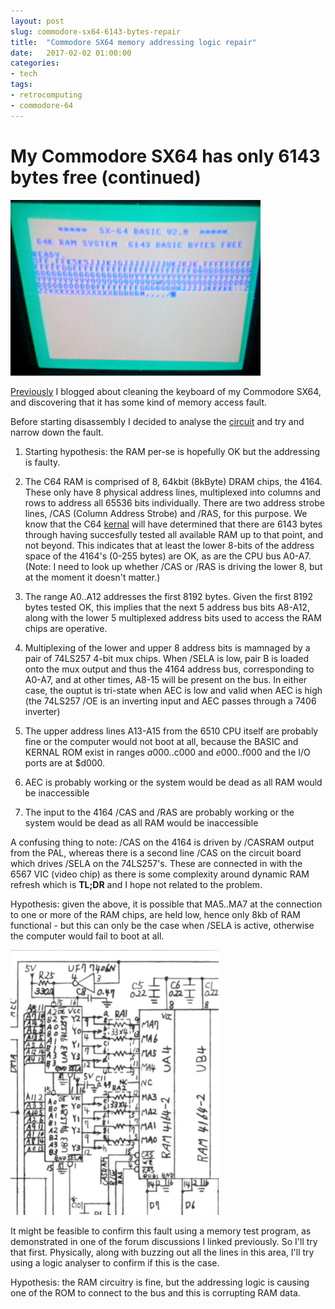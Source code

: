 ```yaml
---
layout: post
slug: commodore-sx64-6143-bytes-repair
title:  "Commodore SX64 memory addressing logic repair"
date:   2017-02-02 01:00:00
categories:
- tech
tags:
- retrocomputing
- commodore-64
---
```


# My Commodore SX64 has only 6143 bytes free (continued)

<img src="/public/sx64-k1.jpg" alt="6143 bytes free screenshot" class="inline"/>

[Previously](/2017/commodore-sx64-only-6143-byes-free) I blogged about cleaning the keyboard of my Commodore SX64, and discovering that it has some kind of memory access fault.

Before starting disassembly I decided to analyse the [circuit](ftp://ftp.zimmers.net/pub/cbm/schematics/computers/c64/sx-64/SX-64_Portable_Computer_Schematics.pdf) and try and narrow down the fault.

1. Starting hypothesis: the RAM per-se is hopefully OK but the addressing is faulty.

2. The C64 RAM is comprised of 8, 64kbit (8kByte) DRAM chips, the 4164. These only have 8 physical address lines, multiplexed into columns and rows to address all 65536 bits individually. There are two address strobe lines, /CAS (Column Address Strobe) and /RAS, for this purpose. We know that the C64 [kernal](https://en.wikipedia.org/wiki/KERNAL) will have determined that there are 6143 bytes through having succesfully tested all available RAM up to that point, and not beyond. This indicates that at least the lower 8-bits of the address space of the 4164's (0-255 bytes) are OK, as are the CPU bus A0-A7. (Note: I need to look up whether /CAS or /RAS is driving the lower 8, but at the moment it doesn't matter.)

3. The range A0..A12 addresses the first 8192 bytes. Given the first 8192 bytes tested OK, this implies that the next 5 address bus bits A8-A12, along with the lower 5 multiplexed address bits used to access the RAM chips are operative.

4. Multiplexing of the lower and upper 8 address bits is mamnaged by a pair of 74LS257 4-bit mux chips. When /SELA is low, pair B is loaded onto the mux output and thus the 4164 address bus, corresponding to A0-A7, and at other times, A8-15 will be present on the bus. In either case, the ouptut is tri-state when AEC is low and valid when AEC is high (the 74LS257 /OE is an inverting input and AEC passes through a 7406 inverter)

5. The upper address lines A13-A15 from the 6510 CPU itself are probably fine or the computer would not boot at all, because the BASIC and KERNAL ROM exist in ranges $a000..$c000 and $e000..$f000 and the I/O ports are at $d000.

6. AEC is probably working or the system would be dead as all RAM would be inaccessible

7. The input to the 4164 /CAS and /RAS are probably working or the system would be dead as all RAM would be inaccessible

A confusing thing to note: /CAS on the 4164 is driven by /CASRAM output from the PAL, whereas there is a second line /CAS on the circuit board which drives /SELA on the 74LS257's. These are connected in with the 6567 VIC (video chip) as there is some complexity around dynamic RAM refresh which is **TL;DR** and I hope not related to the problem.


Hypothesis: given the above, it is possible that MA5..MA7 at the connection to one or more of the RAM chips, are held low, hence only 8kb of RAM functional - but this can only be the case when /SELA is active, otherwise the computer would fail to boot at all.

![Schematic around 74LS257 UA3](/public/sx64-s1.png)

It might be feasible to confirm this fault using a memory test program, as demonstrated in one of the forum discussions I linked previously. So I'll try that first. Physically, along with buzzing out all the lines in this area, I'll try using a logic analyser to confirm if this is the case.

Hypothesis: the RAM circuitry is fine, but the addressing logic is causing one of the ROM to connect to the bus and this is corrupting RAM data.
